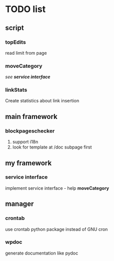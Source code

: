 # TODO list
## script
### topEdits
read limit from page

### moveCategory
_see **service interface**_

### linkStats
Create statistics about link insertion

## main framework
### blockpageschecker
1. support i18n
2. look for template at /doc subpage first

## my framework
### service interface
implement service interface - help **moveCategory**

## manager
### crontab
use crontab python package instead of GNU cron

### wpdoc
generate documentation like pydoc
